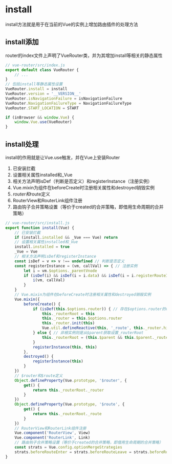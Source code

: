 # install

install方法就是用于在当前的Vue的实例上增加路由插件的处理方法

## install添加

router的index文件上声明了VueRouter类，并为其增加install等相关的静态属性

```js
// vue-router/src/index.js
export default class VueRouter {
    // ...
}
// 包括install等静态属性设置
VueRouter.install = install
VueRouter.version = '__VERSION__'
VueRouter.isNavigationFailure = isNavigationFailure
VueRouter.NavigationFailureType = NavigationFailureType
VueRouter.START_LOCATION = START

if (inBrowser && window.Vue) {
    window.Vue.use(VueRouter)
}
```

## install处理

install的作用就是让Vue.use触发，并在Vue上安装Router

1. 已安装拦截
2. 设置相关属性installed和_Vue
3. 相关方法声明isDef（判断是否定义）和registerInstance（注册实例）
4. Vue.mixin为组件在beforeCreate时注册相关属性和destroyed销毁实例
5. $router和$route定义
6. RouterView和RouterLink组件注册
7.  路由钩子合并策略设置（等价于created的合并策略，即借用生命周期的合并策略）

```js
// vue-router/src/install.js
export function install(Vue) {
    // 已安装拦截
    if (install.installed && _Vue === Vue) return
    // 设置相关属性installed和_Vue
    install.installed = true
    _Vue = Vue
    // 相关方法声明isDef和registerInstance
    const isDef = v => v !== undefined // 判断是否定义
    const registerInstance = (vm, callVal) => { // 注册实例
        let i = vm.$options._parentVnode
        if (isDef(i) && isDef(i = i.data) && isDef(i = i.registerRouteInstance)) {
            i(vm, callVal)
        }
    }
    // Vue.mixin为组件在beforeCreate时注册相关属性和destroyed销毁实例
    Vue.mixin({
        beforeCreate() {
            if (isDef(this.$options.router)) { // 存在$options.router的vue实例就是根实例，并设置_routerRoot和_router
                this._routerRoot = this
                this._router = this.$options.router
                this._router.init(this)
                Vue.util.defineReactive(this, '_route', this._router.history.current)
            } else { // 非根实例则是从$parent获取设置_routerRoot
                this._routerRoot = (this.$parent && this.$parent._routerRoot) || this
            }
            registerInstance(this, this)
        },
        destroyed() {
            registerInstance(this)
        }
    })
    // $router和$route定义
    Object.defineProperty(Vue.prototype, '$router', {
        get() {
            return this._routerRoot._router
        }
    })
    Object.defineProperty(Vue.prototype, '$route', {
        get() {
            return this._routerRoot._route
        }
    })
    // RouterView和RouterLink组件注册
    Vue.component('RouterView', View)
    Vue.component('RouterLink', Link)
    // 路由钩子合并策略设置（等价于created的合并策略，即借用生命周期的合并策略）
    const strats = Vue.config.optionMergeStrategies
    strats.beforeRouteEnter = strats.beforeRouteLeave = strats.beforeRouteUpdate = strats.created
}
```
